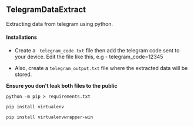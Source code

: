## TelegramDataExtract

Extracting data from telegram using python.

#### Installations

- Create a ``` telegram_code.txt``` file then add the telegram code sent to your device. Edit the file like this, e.g - telegram_code=12345

- Also, create a ```telegram_output.txt``` file where the extracted data will be stored. 

**Ensure you don't leak both files to the public**

```
python -m pip > requirements.txt

pip install virtualenv

pip install virtualenvwrapper-win
```
